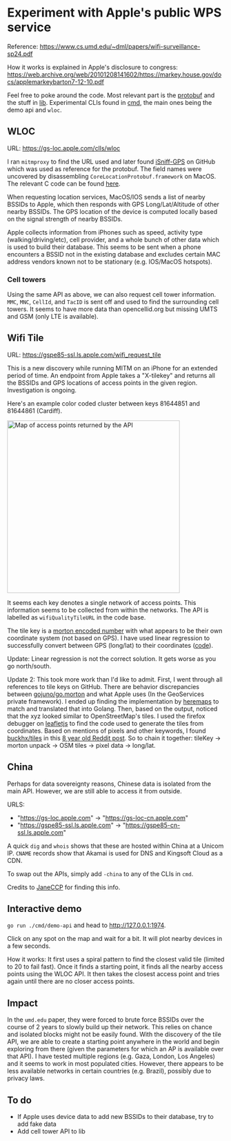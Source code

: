 # Experiment with Apple's public WPS service
Reference: https://www.cs.umd.edu/~dml/papers/wifi-surveillance-sp24.pdf

How it works is explained in Apple's disclosure to congress: https://web.archive.org/web/20101208141602/https://markey.house.gov/docs/applemarkeybarton7-12-10.pdf

Feel free to poke around the code. Most relevant part is the [protobuf](./pb) and the stuff in [lib](./lib). Experimental CLIs found in [cmd](./cmd), the main ones being the demo api and `wloc`.

## WLOC

URL: https://gs-loc.apple.com/clls/wloc

I ran `mitmproxy` to find the URL used and later found [iSniff-GPS](https://github.com/hubert3/iSniff-GPS) on GitHub which was used as reference for the protobuf. The field names were uncovered by disassembling `CoreLocationProtobuf.framework` on MacOS. The relevant C code can be found [here](./CoreLocationProtobuf.c).

When requesting location services, MacOS/IOS sends a list of nearby BSSIDs to Apple, which then responds with GPS Long/Lat/Altitude of other nearby BSSIDs. The GPS location of the device is computed locally based on the signal strength of nearby BSSIDs.

Apple collects information from iPhones such as speed, activity type (walking/driving/etc), cell provider, and a whole bunch of other data which is used to build their database. This seems to be sent when a phone encounters a BSSID not in the existing database and excludes certain MAC address vendors known not to be stationary (e.g. IOS/MacOS hotspots).

### Cell towers

Using the same API as above, we can also request cell tower information. `MMC`, `MNC`, `CellId`, and `TacID` is sent off and used to find the surrounding cell towers. It seems to have more data than opencellid.org but missing UMTS and GSM (only LTE is available).

## Wifi Tile

URL: https://gspe85-ssl.ls.apple.com/wifi_request_tile

This is a new discovery while running MITM on an iPhone for an extended period of time. An endpoint from Apple takes a "X-tilekey" and returns all the BSSIDs and GPS locations of access points in the given region. Investigation is ongoing. 

Here's an example color coded cluster between keys 81644851 and 81644861 (Cardiff).

<img alt="Map of access points returned by the API" src="https://github.com/acheong08/apple-corelocation-experiments/assets/36258159/a7e3f898-b632-4d0d-a277-bb36281cf578" width=400>

It seems each key denotes a single network of access points. This information seems to be collected from within the networks. The API is labelled as `wifiQualityTileURL` in the code base.

The tile key is a [morton encoded number](https://en.wikipedia.org/wiki/Z-order_curve) with what appears to be their own coordinate system (not based on GPS). I have used linear regression to successfully convert between GPS (long/lat) to their coordinates ([code](./cmd/morton/main.go)).

Update: Linear regression is not the correct solution. It gets worse as you go north/south.

Update 2: This took more work than I'd like to admit. First, I went through all references to tile keys on GitHub. There are behavior discrepancies between [gojuno/go.morton](https://github.com/gojuno/go.morton) and what Apple uses (In the GeoServices private framework). I ended up finding the implementation by [heremaps](https://github.com/heremaps/here-data-sdk-typescript/blob/d9c39622b2306cb00803a493ea134e341716b96d/%40here/olp-sdk-core/lib/utils/TileKey.ts#L76) to match and translated that into Golang. Then, based on the output, noticed that the xyz looked similar to OpenStreetMap's tiles. I used the firefox debugger on [leafletjs](https://leafletjs.com/) to find the code used to generate the tiles from coordinates. Based on mentions of pixels and other keywords, I found [buckhx/tiles](https://github.com/buckhx/tiles) in this [8 year old Reddit post](https://www.reddit.com/r/golang/comments/4iki5d/map_tiling_library_for_go/). So to chain it together: tileKey → morton unpack → OSM tiles → pixel data → long/lat.

## China

Perhaps for data sovereignty reasons, Chinese data is isolated from the main API. However, we are still able to access it from outside.

URLS:
- "https://gs-loc.apple.com" -> "https://gs-loc-cn.apple.com"
- "https://gspe85-ssl.ls.apple.com" -> "https://gspe85-cn-ssl.ls.apple.com"

A quick `dig` and `whois` shows that these are hosted within China at a Unicom IP. `CNAME` records show that Akamai is used for DNS and Kingsoft Cloud as a CDN.

To swap out the APIs, simply add `-china` to any of the CLIs in `cmd`.

Credits to [JaneCCP](https://github.com/JaneCCP) for finding this info.

## Interactive demo

`go run ./cmd/demo-api` and head to http://127.0.0.1:1974. 

Click on any spot on the map and wait for a bit. It will plot nearby devices in a few seconds.

How it works: It first uses a spiral pattern to find the closest valid tile (limited to 20 to fail fast). Once it finds a starting point, it finds all the nearby access points using the WLOC API. It then takes the closest access point and tries again until there are no closer access points.

## Impact

In the `umd.edu` paper, they were forced to brute force BSSIDs over the course of 2 years to slowly build up their network. This relies on chance and isolated blocks might not be easily found. With the discovery of the tile API, we are able to create a starting point anywhere in the world and begin exploring from there (given the parameters for which an AP is available over that API). I have tested multiple regions (e.g. Gaza, London, Los Angeles) and it seems to work in most populated cities. However, there appears to be less available networks in certain countries (e.g. Brazil), possibly due to privacy laws.


## To do
- If Apple uses device data to add new BSSIDs to their database, try to add fake data
- Add cell tower API to lib
